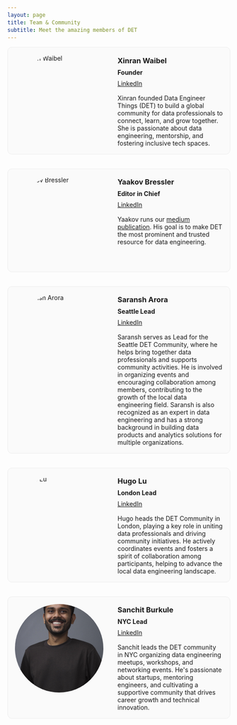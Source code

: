 ```yaml
---
layout: page
title: Team & Community
subtitle: Meet the amazing members of DET
---
```


<style>
.team-grid {
  display: grid;
  grid-template-columns: repeat(1, 1fr);
  gap: 2rem;
  margin-bottom: 2rem;
  width: 100%;
  max-width: 100%;
  margin-left: 0;
  margin-right: 0;
}

.team-card {
  border: 1px solid #eee;
  border-radius: 10px;
  padding: 1rem;
  background: #fafafa;
  max-width: 100%;
  margin: 0 auto;
  display: flex;
  flex-direction: column;
}

@media (min-width: 600px) {
  .team-card {
    flex-direction: row;
    align-items: flex-start;
  }
  .team-card .team-info {
    margin-left: 2rem;
    flex: 1;
  }
}

.team-card img {
  width: 200px;
  height: 200px;
  object-fit: cover;
  border-radius: 50%;
  margin-bottom: 1rem;
}

@media (min-width: 600px) {
  .team-card img {
    margin-bottom: 0;
  }
}
.team-info h3, .team-info p {
  margin-top: 0.2rem;
  margin-bottom: 0.5rem;
  text-align: left;
}
.team-info .bio {
  margin-top: 1rem;
}
</style>

<div class="team-grid">

<!-- Xinran Waibel -->
<div class="team-card">
  <img src="/assets/img/team/xinran.jpeg" alt="Xinran Waibel">
  <div class="team-info">
    <h3>Xinran Waibel</h3>
    <p><strong>Founder</strong></p>
    <p>
      <a href="https://www.linkedin.com/in/xinranwaibel/" target="_blank">LinkedIn</a>
    </p>
    <div class="bio">
      Xinran founded Data Engineer Things (DET) to build a global community for data professionals to connect, learn, and grow together. She is passionate about data engineering, mentorship, and fostering inclusive tech spaces.
    </div>
  </div>
</div>

<!-- Yaakov Bressler -->
<div class="team-card">
  <img src="/assets/img/team/yaakov-bressler.jpeg" alt="Yaakov Bressler">
  <div class="team-info">
    <h3>Yaakov Bressler</h3>
    <p><strong>Editor in Chief</strong></p>
    <p>
      <a href="https://www.linkedin.com/in/yaakovbressler/" target="_blank">LinkedIn</a>
    </p>
    <div class="bio">
        Yaakov runs our <a target="_blank" href="https://medium.com/data-engineer-things">medium publication</a>.
        His goal is to make DET the most prominent and trusted resource for data engineering.
    </div>
  </div>
</div>

<!-- Saransh Arora -->
<div class="team-card">
  <img src="/assets/img/team/saransh.jpeg" alt="Saransh Arora">
  <div class="team-info">
    <h3>Saransh Arora</h3>
    <p><strong>Seattle Lead</strong></p>
    <p>
      <a href="https://www.linkedin.com/in/arsar94/" target="_blank">LinkedIn</a>
    </p>
    <div class="bio">
      Saransh serves as Lead for the Seattle DET Community, where he helps bring together data professionals and supports community activities. He is involved in organizing events and encouraging collaboration among members, contributing to the growth of the local data engineering field. Saransh is also recognized as an expert in data engineering and has a strong background in building data products and analytics solutions for multiple organizations.
    </div>
  </div>
</div>

<!-- Hugo Lu -->
<div class="team-card">
  <img src="/assets/img/team/hugo.jpeg" alt="Hugo Lu">
  <div class="team-info">
    <h3>Hugo Lu</h3>
    <p><strong>London Lead</strong></p>
    <p>
      <a href="https://www.linkedin.com/in/hugo-lu-confirmed/" target="_blank">LinkedIn</a>
    </p>
    <div class="bio">
      Hugo heads the DET Community in London, playing a key role in uniting data professionals and driving community initiatives. He actively coordinates events and fosters a spirit of collaboration among participants, helping to advance the local data engineering landscape.
    </div>
  </div>
</div>

<!-- Sanchit Burkule -->
<div class="team-card">
  <img src="/assets/img/team/sanchit-burkule.JPG" alt="Sanchit Burkule">
  <div class="team-info">
    <h3>Sanchit Burkule</h3>
    <p><strong>NYC Lead</strong></p>
    <p>
      <a href="https://www.linkedin.com/in/sanchitburkule/" target="_blank">LinkedIn</a>
    </p>
    <div class="bio">
      Sanchit leads the DET community in NYC organizing data engineering meetups, workshops, and networking events. He's passionate about startups, mentoring engineers, and cultivating a supportive community that drives career growth and technical innovation.
    </div>
  </div>
</div>

<!-- Add more team-card divs here as needed -->

</div>
